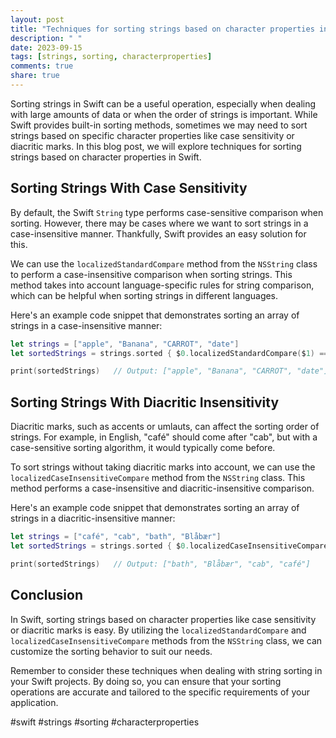 ```yaml
---
layout: post
title: "Techniques for sorting strings based on character properties in Swift"
description: " "
date: 2023-09-15
tags: [strings, sorting, characterproperties]
comments: true
share: true
---
```


Sorting strings in Swift can be a useful operation, especially when dealing with large amounts of data or when the order of strings is important. While Swift provides built-in sorting methods, sometimes we may need to sort strings based on specific character properties like case sensitivity or diacritic marks. In this blog post, we will explore techniques for sorting strings based on character properties in Swift.

## Sorting Strings With Case Sensitivity

By default, the Swift `String` type performs case-sensitive comparison when sorting. However, there may be cases where we want to sort strings in a case-insensitive manner. Thankfully, Swift provides an easy solution for this.

We can use the `localizedStandardCompare` method from the `NSString` class to perform a case-insensitive comparison when sorting strings. This method takes into account language-specific rules for string comparison, which can be helpful when sorting strings in different languages.

Here's an example code snippet that demonstrates sorting an array of strings in a case-insensitive manner:

```swift
let strings = ["apple", "Banana", "CARROT", "date"]
let sortedStrings = strings.sorted { $0.localizedStandardCompare($1) == .orderedAscending }

print(sortedStrings)   // Output: ["apple", "Banana", "CARROT", "date"]
```

## Sorting Strings With Diacritic Insensitivity

Diacritic marks, such as accents or umlauts, can affect the sorting order of strings. For example, in English, "café" should come after "cab", but with a case-sensitive sorting algorithm, it would typically come before.

To sort strings without taking diacritic marks into account, we can use the `localizedCaseInsensitiveCompare` method from the `NSString` class. This method performs a case-insensitive and diacritic-insensitive comparison.

Here's an example code snippet that demonstrates sorting an array of strings in a diacritic-insensitive manner:

```swift
let strings = ["café", "cab", "bath", "Blåbær"]
let sortedStrings = strings.sorted { $0.localizedCaseInsensitiveCompare($1) == .orderedAscending }

print(sortedStrings)   // Output: ["bath", "Blåbær", "cab", "café"]
```

## Conclusion

In Swift, sorting strings based on character properties like case sensitivity or diacritic marks is easy. By utilizing the `localizedStandardCompare` and `localizedCaseInsensitiveCompare` methods from the `NSString` class, we can customize the sorting behavior to suit our needs.

Remember to consider these techniques when dealing with string sorting in your Swift projects. By doing so, you can ensure that your sorting operations are accurate and tailored to the specific requirements of your application.

#swift #strings #sorting #characterproperties